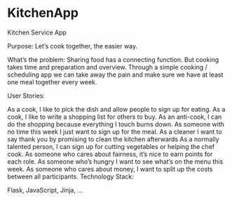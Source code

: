 # KitchenApp
Kitchen Service App

Purpose: Let’s cook together, the easier way.

What’s the problem: Sharing food has a connecting function. But cooking takes time and preparation and overview. Through a simple cooking / scheduling app we can take away the pain and make sure we have at least one meal together every week.

User Stories:

As a cook, I like to pick the dish and allow people to sign up for eating.
As a cook, I like to write a shopping list for others to buy.
As an anti-cook, I can do the shopping because everything I touch burns down.
As someone with no time this week I just want to sign up for the meal.
As a cleaner I want to say thank you by promising to clean the kitchen afterwards
As a normally talented person, I can sign up for cutting vegetables or helping the chef cook.
As someone who cares about fairness, it’s nice to earn points for each role.
As someone who’s hungry I want to see what’s on the menu this week.
As someone who cares about money, I want to split up the costs between all participants.
Technology Stack:

Flask, JavaScript, Jinja, …


